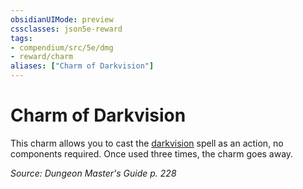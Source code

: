 ```yaml
---
obsidianUIMode: preview
cssclasses: json5e-reward
tags:
- compendium/src/5e/dmg
- reward/charm
aliases: ["Charm of Darkvision"]
---
```

# Charm of Darkvision

This charm allows you to cast the [darkvision](compendium/spells/darkvision.md) spell as an action, no components required. Once used three times, the charm goes away.

*Source: Dungeon Master's Guide p. 228*